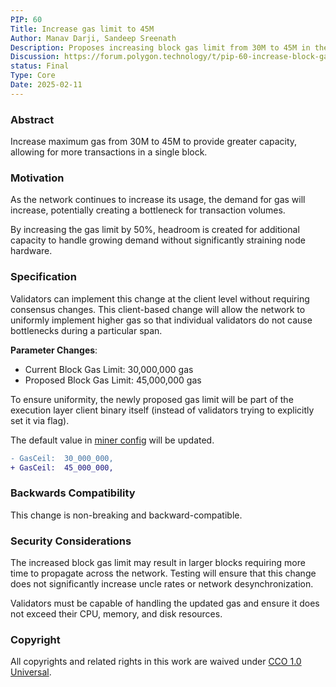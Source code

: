 ```yaml
---
PIP: 60
Title: Increase gas limit to 45M
Author: Manav Darji, Sandeep Sreenath
Description: Proposes increasing block gas limit from 30M to 45M in the Polygon PoS network.
Discussion: https://forum.polygon.technology/t/pip-60-increase-block-gas-limit-to-36m/20610
status: Final
Type: Core
Date: 2025-02-11
---
```


### Abstract
Increase maximum gas from 30M to 45M to provide greater capacity, allowing for more transactions in a single block.

### Motivation
As the network continues to increase its usage, the demand for gas will increase, potentially creating a bottleneck for transaction volumes.

By increasing the gas limit by 50%, headroom is created for additional capacity to handle growing demand without significantly straining node hardware.

### Specification

Validators can implement this change at the client level without requiring consensus changes. This client-based change will allow the network to uniformly implement higher gas so that individual validators do not cause bottlenecks during a particular span. 

**Parameter Changes**:
- Current Block Gas Limit: 30,000,000 gas
- Proposed Block Gas Limit: 45,000,000 gas

To ensure uniformity, the newly proposed gas limit will be part of the execution layer client binary itself (instead of validators trying to explicitly set it via flag).

The default value in [miner config](https://github.com/maticnetwork/bor/blob/v2.0.1/miner/miner.go#L61) will be updated.

```diff
- GasCeil:  30_000_000,
+ GasCeil:  45_000_000,
```

### Backwards Compatibility
This change is non-breaking and backward-compatible.

### Security Considerations
The increased block gas limit may result in larger blocks requiring more time to propagate across the network. Testing will ensure that this change does not significantly increase uncle rates or network desynchronization.

Validators must be capable of handling the updated gas and ensure it does not exceed their CPU, memory, and disk resources.

### Copyright

All copyrights and related rights in this work are waived under [CCO 1.0 Universal](https://creativecommons.org/publicdomain/zero/1.0/legalcode).
